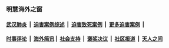 
### 明慧海外之窗

####  [武汉肺炎](indexes/365.md?t=04101201) &nbsp;|&nbsp;  [迫害案例综述](indexes/328.md?t=04101201) &nbsp;|&nbsp; [迫害致死案例](indexes/277.md?t=04101201)  &nbsp;|&nbsp; [更多迫害案例](indexes/81.md?t=04101201)  &nbsp;|&nbsp; 
####  [时事评论](indexes/19.md?t=04101201) &nbsp;|&nbsp; [海外简讯](indexes/245.md?t=04101201)&nbsp;|&nbsp;  [社会支持](indexes/140.md?t=04101201) &nbsp;|&nbsp; [褒奖决议](indexes/282.md?t=04101201) &nbsp;|&nbsp; [社区报道](indexes/91.md?t=04101201)  &nbsp;|&nbsp; [天人之间](indexes/78.md?t=04101201) 

